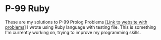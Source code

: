 # P-99 Ruby
These are my solutions to P-99 Prolog Problems <a href= https://www.ic.unicamp.br/~meidanis/courses/mc336/2009s2/prolog/problemas/index.html>[Link to website with problems]</a> I wrote using Ruby language with testing file.
This is something I'm currently working on, trying to improve my programming skills.
